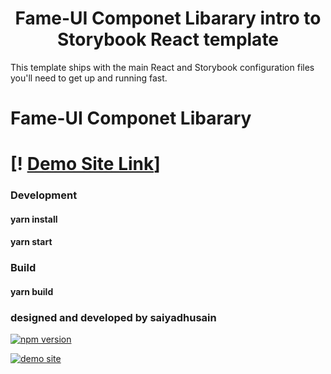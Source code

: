 <h1 align="center">
  Fame-UI Componet Libarary intro to Storybook React template
</h1>

This template ships with the main React and Storybook configuration files you'll need to get up and running fast.

# Fame-UI Componet Libarary 

# [! [Demo Site Link]( https://sydhsn.github.io/fame-ui/)]  

### Development 
#### yarn install 
#### yarn start

### Build 
#### yarn build

### designed and developed by saiyadhusain
[![npm version](https://img.shields.io/npm/v/@saiyadhusain/fame-ui)](https://github.com/sydhsn/fame-ui)


[![demo site](https://img.shields.io/badge/demo-site-green.svg)](https://sydhsn.github.io/fame-ui/)
